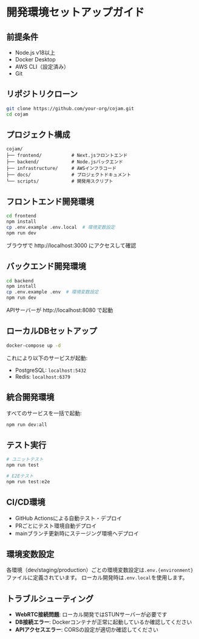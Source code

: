 # 開発環境セットアップガイド

## 前提条件

- Node.js v18以上
- Docker Desktop
- AWS CLI（設定済み）
- Git

## リポジトリクローン

```bash
git clone https://github.com/your-org/cojam.git
cd cojam
```

## プロジェクト構成

```
cojam/
├── frontend/           # Next.jsフロントエンド
├── backend/            # Node.jsバックエンド
├── infrastructure/     # AWSインフラコード
├── docs/               # プロジェクトドキュメント
└── scripts/            # 開発用スクリプト
```

## フロントエンド開発環境

```bash
cd frontend
npm install
cp .env.example .env.local  # 環境変数設定
npm run dev
```

ブラウザで http://localhost:3000 にアクセスして確認

## バックエンド開発環境

```bash
cd backend
npm install
cp .env.example .env  # 環境変数設定
npm run dev
```

APIサーバーが http://localhost:8080 で起動

## ローカルDBセットアップ

```bash
docker-compose up -d
```

これにより以下のサービスが起動:
- PostgreSQL: `localhost:5432`
- Redis: `localhost:6379`

## 統合開発環境

すべてのサービスを一括で起動:

```bash
npm run dev:all
```

## テスト実行

```bash
# ユニットテスト
npm run test

# E2Eテスト
npm run test:e2e
```

## CI/CD環境

- GitHub Actionsによる自動テスト・デプロイ
- PRごとにテスト環境自動デプロイ
- mainブランチ更新時にステージング環境へデプロイ

## 環境変数設定

各環境（dev/staging/production）ごとの環境変数設定は`.env.{environment}`ファイルに定義されています。
ローカル開発時は`.env.local`を使用します。

## トラブルシューティング

- **WebRTC接続問題**: ローカル開発ではSTUNサーバーが必要です
- **DB接続エラー**: Dockerコンテナが正常に起動しているか確認してください
- **APIアクセスエラー**: CORSの設定が適切か確認してください 